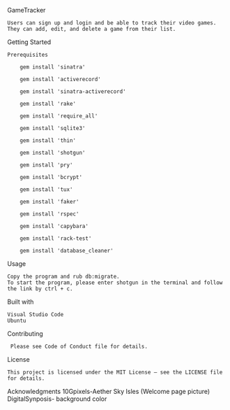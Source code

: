 GameTracker

	Users can sign up and login and be able to track their video games. They can add, edit, and delete a game from their list. 

Getting Started

	Prerequisites

		gem install 'sinatra'

	 	gem install 'activerecord'

		gem install 'sinatra-activerecord'

		gem install 'rake'

		gem install 'require_all'

		gem install 'sqlite3'

		gem install 'thin'

		gem install 'shotgun'

		gem install 'pry'

		gem install 'bcrypt'

		gem install 'tux'

		gem install 'faker'

		gem install 'rspec'

		gem install 'capybara'

		gem install 'rack-test'

		gem install 'database_cleaner'

Usage

	Copy the program and rub db:migrate.
	To start the program, please enter shotgun in the terminal and follow the link by ctrl + c. 

Built with

	Visual Studio Code
	Ubuntu
Contributing

	 Please see Code of Conduct file for details. 
License

 	This project is licensed under the MIT License – see the LICENSE file for details.
	
Acknowledgments 
	10Gpixels-Aether Sky Isles (Welcome page picture)
	DigitalSynposis- background color 


 






